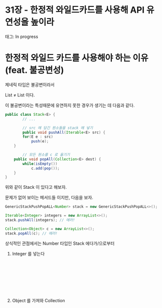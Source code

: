 # 31장 - 한정적 와일드카드를 사용해 API 유연성을 높이라

태그: In progress

# 한정적 와일드 카드를 사용해야 하는 이유 (feat. 불공변성)

제네릭 타입은 불공변이라서 

List<Object> ≠ List<Integer> 이다.

이 불공변이라는 특성때문에 유연하지 못한 경우가 생기는 데 다음과 같다.

```java
public class Stack<E> {
		// ...

		// src 에 담긴 원소들을 stack 에 넣기
		public void pushAll(Iterable<E> src) {
        for(E e : src)
            push(e);
    }

		// 모든 원소를 c 로 옮기기
    public void popAll(Collection<E> dest) {
        while(isEmpty())
            c.add(pop());
    }
}
```

위와 같이 Stack 이 있다고 해보자.

문제가 없어 보이는 메서드들 이지만, 다음을 보자.

```java
GenericStackPushPopALL<Number> stack = new GenericStackPushPopALL<>();

Iterable<Integer> integers = new ArrayList<>();
stack.pushAll(integers); // 에러!

Collection<Object> c = new ArrayList<>();
stack.popAll(c); // 에러!
```

상식적인 관점에서는 Number 타입인 Stack 에다가/으로부터

1. Integer 를 넣는다
2. Object 를 가져와 Collection<Object> 에 넣는다.

인데 이 경우 문제가 생기기 마련이다.

왜냐하면 파라미터와 인자의 타입만 비교해보면 다음과 같은 데,

1. `Iterable<Number> vs Iterable<Integer>`
2. `Collection<Number> vs Collection<Object>`

불공변에 대한 설명을 보고 다시 이걸 보게 되면 

`당연히 다르네~` 라고 생각이 들거다.

이러한 불공변이라는 특성 때문에 타입 매개변수만 사용한다면

제네릭 타입은 유연하지 못하다.

# 한정적 와일드카드 타입 사용하는 법 1, 
매개변수와 PECS

- `PECS 란?`
    
    <aside>
    💡 `P` roducer - `E` xtends, `C` onsumer - `S`uper,
    즉, 매개변수 타입 T 가 
    생산자라면 <? extends T>, (생산 == 읽기 작업만 수행)
    소비자라면 <? super T>      (소비 == 쓰기 작업을 수행)
    
    </aside>
    
    위에서의 pushAll, popAll 메서드를 위 규칙대로 수정해보자.
    
    ```java
    // 생산자(producer)인 Iterable? -> extends!
    public void pushAll(Iterable<? extends E> src) { 
    		for(E e : src)
    				push(e);
    }
    
    // 소비자(consumer)인 Collection -> super!
    public void popAll(Collection<? super E> c) {
    		while(isEmpty())
    				c.add(pop());
    }
    ```
    
    ```java
    GoodGenericStackPushPopAll<Number> stack2 = new GoodGenericStackPushPopAll<>();
    stack2.pushAll(integers); // 잘 돌아간다!
    stack2.popAll(c); // 잘 돌아간다!
    ```
    
- `반환 타입에는 한정적 와일드카드 타입을 사용하면 오히려 불편함을 초래`
    
    두 집합을 하나의 집합으로 합치는 `union` 메서드의
    
    반환타입을 한정적 와일드카드 타입을 바꿔보자.
    
    ```java
    public static <E> Set<E> union(Set<E> s1, Set<E> s2) { 
    		Set<E> result = new HashSet<>(s1); 
    		result.addAll(s2);
    		return result;
    }
    
    ↓↓↓↓↓↓↓
    ↓↓↓↓↓↓↓
    ↓↓↓↓↓↓↓
    
    public static <E> Set<? extends E> union(Set<E> s1, Set<E> s2) { 
    		Set<E> result = new HashSet<>(s1); 
    		result.addAll(s2);
    		return result;
    }
    ```
    
    ```java
    Set<Integer> s1 = new HashSet<>();
    Set<Number> s2 = new HashSet<>();
    //...
    Set<? extends Number> union = union(s1, s2);
    ```
    
    사용자 입장에서 제네릭을 구현했는 지도 모르도록
    
    편하고 타입을 보장시켜주는 원래의 의도와는 다르게
    
    클라이언트가 한정적 와일드카드를 사용해야 되는
    
    불상사가 벌어지니, 절대로 반환타입에는 사용하지 말자.
    
    사용자가 API 의 와일드카드 타입에 신경을 써야된다면,
    
    해당 API 의 설계가 잘못되었다고 생각하고 고치자.
    
- `PECS 때문에 API가 복잡해지는 거 같아보여도 사용해야 된다.`
    
    ```java
    public static <E extends Comparable<E>> max(List<E> list);
    ```
    
    위와 같은 메서드를 PECS 규칙에 의거해서 바꿔보자.
    
    ```java
    public static <E extends Comparable<? super E>> 
    			E max(List<? extends E> list);
    ```
    
    1. list 는 생산자이기 때문에 extends 사용
    2. Comparable 은 소비자이기 때문에 super 사아ㅛㅇ

    보면서 느끼겠지만 정말 ~~더럽다~~ 복잡하다.
    
    하지만 위처럼 해야만 해결이 가능한 경우가 존재한다.
    
    바로 ScheduledFuture 이다.
    
    ```java
    List<ScheduledFuture<?>> scheduledFutures = ...;
    ```
    
    수정 전의 max 는 위 리스트를 처리할 수가 없는 데
    
    이는 ScheduledFuture 의 타입 계층도가 다음과 같기 때문에다.

  ![스크린샷 2023-08-28 오후 7.35.47.png](/Users/xpmxf4/Desktop/develop/EffectiveJava/EffectiveJavaStudy/Chapter5/CoRaveler/Item31/pictures/ScheduledFuture.png)
    
    ScheduledFuture<V> 는 Delayed 를 상속받기에
    
    Comparable<ScheduledFuture>를 구현하지 않고
    
    Comparable<Delayed> 를 상속받는다.
    
    즉, ScheduledFuture 객체끼리는 비교가 불가하다.
    
    따라서 이런 경우를 제외하기 위해서
    
    max 를 이처럼 바꿔줘야 한다.
    
    ~~(근데 이런 경우가 있나?)~~ 
    
- `Poly Expression 이란?`
    
    [Chapter 15. Expressions](https://docs.oracle.com/javase/specs/jls/se8/html/jls-15.html#jls-15.2)
    
    일반적으로 "poly expression"은 '다형성을 가진' 표현식을 의미한다.
    
    즉, 그 타입이 특정 상황에서 목표 타입에 맞게 적응할 수 있는 식을 의미하는 데,예를 들어, Java에서 람다 표현식은 목표로 하는 함수형 인터페이스의 예상 타입에 맞게 타입이 적응할 수 있으므로 poly expression으로 간주된다.
    
    > Lambda expressions are always poly expressions.
    
    JLS : [https://docs.oracle.com/javase/specs/jls/se8/html/jls-15.html#jls-15.27](https://docs.oracle.com/javase/specs/jls/se8/html/jls-15.html#jls-15.27)
    > 
    
    람다의 항상 poly expression 이지만 expression 의 종류에 따라 
    
    poly expression 인지 따지는 규칙이 존재한다.
    
    - 괄호로 묶인 표현식
    - 클래스 인스턴스 생성 표현식
    - 메서드 호출 표현식
    - 메서드 참조 표현식
    - 조건 표현식
    - 람다 표현식

# 한정적 와일드카드 타입 사용하는 법 2, 
“타입 매개변수 vs 와일드카드”

- swap 메서드
    
    ```java
    public static <E> void swap(List<E> list, int i, int j);
    public static void swap(List<?> list, int i, int j);
    ```
    
    swap 메서드는 이렇게 2 가지가 존재한다.
    
    저자는 메서드 선언에 따라 타입 매개변수가 한 번만 나오면
    
    와일드카드로 대체하라고 한다.
    
    ```java
    public static void swap(List<?> list, int i, int j) {
    		list.set(i, list.set(j, list.get(i)));
    }
    ```
    
    이 경우가 맞다고 하는 것이다.
    
    하지만 위 경우에서 list 의 현재 타입은 `capture of ?` 이기 때문에
    
    list.set 메서드는 타입 오류가 난다.
    
    따라서 별도의 swapHelper 메서드를 선언해야 한다.
    
    ```java
    public static void swap(List<?> list, int i, int j) {
    		swapHelper(list, i, j);
    }
    
    private static void swapHelper(List<E> list, int i, int j) {
    		list.set(i, list.set(j, list.get(i)));
    }
    ```
    
- 개인적으로 이런 경우는 타입 매개변수가 맞다고 생각함.
    
    ```java
    public static void swap(List<?> list, int i, int j) {
          // instead of using a raw type here, it's possible to capture
          // the wildcard but it will require a call to a supplementary
          // private method
          final List l = list;
          l.set(i, l.set(j, l.get(i)));
    }
    ```
    
    Collections.reverse 메서드는 이렇게 구현함
    
<br>
<br>

<aside>
💡 조금 복잡하더라도 와일드카드 타입을 적용하면 API 가 훨씬 유연해진다.

그러니 널리 쓰일 라이브러리를 작성한다면 반드시 와일드카드 타입을 적절히 사용해줘야 한다. 

PECS 공식을 기억하자.
즉, 생산자는 extends, 소비자는 super 를 사용한다.
Comparable과 Comparator는 모두 소비자라는 사실도 잊지 말자.

</aside>